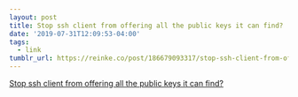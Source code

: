 ```yaml
---
layout: post
title: Stop ssh client from offering all the public keys it can find?
date: '2019-07-31T12:09:53-04:00'
tags:
  - link
tumblr_url: https://reinke.co/post/186679093317/stop-ssh-client-from-offering-all-the-public-keys
---
```

[Stop ssh client from offering all the public keys it can find?](https://serverfault.com/a/421815/75510)  
